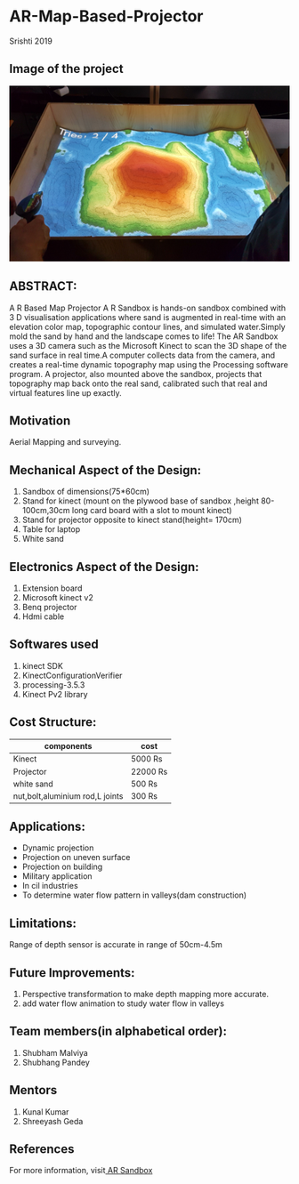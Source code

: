 # AR-Map-Based-Projector
Srishti 2019

## Image of the project
![](Images%20and%20Videos/Images/ARSandbox.png)

## ABSTRACT:

A R Based Map Projector A R Sandbox is hands-on sandbox combined with 3 D visualisation applications where sand is augmented in real-time with an elevation color map, topographic contour lines, and simulated water.Simply mold the sand by hand and the landscape comes to life! The AR Sandbox uses a 3D camera such as the Microsoft Kinect to scan the 3D shape of the sand surface in real time.A computer collects data from the camera, and creates a real-time dynamic topography map using the Processing software program. A projector, also mounted above the sandbox, projects that topography map back onto the real sand, calibrated such that real and virtual features line up exactly.

## Motivation
Aerial Mapping and surveying.

## Mechanical Aspect of the Design:
1. Sandbox of dimensions(75*60cm)
2. Stand for kinect (mount on the plywood base of sandbox ,height 80-100cm,30cm long card board with a slot to mount kinect)
3. Stand for projector opposite to kinect stand(height= 170cm)
4. Table for laptop
5. White sand

## Electronics Aspect of the Design:
1. Extension board 
2. Microsoft kinect v2
3. Benq projector
4. Hdmi cable

## Softwares used
1. kinect SDK
2. KinectConfigurationVerifier
3. processing-3.5.3
4. Kinect Pv2 library


## Cost Structure:

|components  |    cost       |
|------------|-------------| 
| Kinect           |5000 Rs   | 
| Projector           |22000 Rs| 
| white sand           |500 Rs|
|nut,bolt,aluminium rod,L joints|300 Rs|




## Applications:

- Dynamic projection
- Projection on uneven surface
- Projection on building
- Military application
- In cil industries
- To determine water flow pattern in valleys(dam construction)

## Limitations:

Range of depth sensor is accurate in range of 50cm-4.5m

## Future Improvements:

1. Perspective transformation to make depth mapping more accurate.
2. add water flow animation to study water flow in valleys

## Team members(in alphabetical order):
1. Shubham Malviya
2. Shubhang Pandey

## Mentors
1. Kunal Kumar
2. Shreeyash Geda

## References
For more information, visit[ AR Sandbox](https://arsandbox.ucdavis.edu/)














